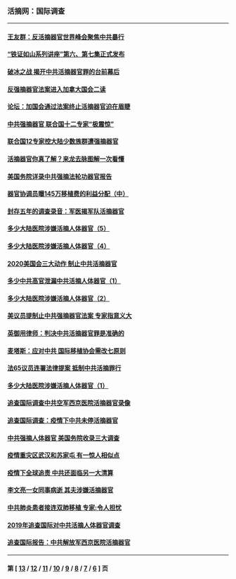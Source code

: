 ### 活摘网：国际调查
---
#### [王友群：反活摘器官世界峰会聚焦中共暴行](../../pages/nf5947/n13250738.md?09300430) 
#### [“铁证如山系列讲座”第六、第七集正式发布](../../pages/nf5947/n13106287.md?09300430) 
#### [破冰之战 揭开中共活摘器官罪的台前幕后](../../pages/nf5947/n13082457.md?09300430) 
#### [反强摘器官法案进入加拿大国会二读](../../pages/nf5947/n13033450.md?09300430) 
#### [论坛：加国会通过法案终止活摘器官迫在眉睫](../../pages/nf5947/n13029839.md?09300430) 
#### [中共强摘器官 联合国十二专家“极震惊”](../../pages/nf5947/n13024313.md?09300430) 
#### [联合国12专家控大陆少数族群遭强摘器官](../../pages/nf5947/n13023877.md?09300430) 
#### [活摘器官你真了解？来龙去脉图解一次看懂](../../pages/nf5947/n13013820.md?09300430) 
#### [美国务院详录中共强摘法轮功器官报告](../../pages/nf5947/n12944519.md?09300430) 
#### [器官协调员曝145万移植费的利益分配（中）](../../pages/nf5947/n12894547.md?09300430) 
#### [封存五年的调查录音：军医揭军队活摘器官](../../pages/nf5947/n12798692.md?09300430) 
#### [多少大陆医院涉嫌活摘人体器官（5）](../../pages/nf5947/n12768383.md?09300430) 
#### [多少大陆医院涉嫌活摘人体器官（4）](../../pages/nf5947/n12664434.md?09300430) 
#### [2020美国会三大动作 制止中共活摘器官](../../pages/nf5947/n12682004.md?09300430) 
#### [多少中共高官泄漏中共活摘人体器官（1）](../../pages/nf5947/n12671234.md?09300430) 
#### [多少大陆医院涉嫌活摘人体器官（2）](../../pages/nf5947/n12655589.md?09300430) 
#### [美议员提制止中共强摘器官法案 专家指意义大](../../pages/nf5947/n12630561.md?09300430) 
#### [英御用律师：判决中共活摘器官罪是准确的](../../pages/nf5947/n12580740.md?09300430) 
#### [麦塔斯：应对中共 国际移植协会需改七原则](../../pages/nf5947/n12514711.md?09300430) 
#### [法65议员连署法律提案 抵制中共活摘罪行](../../pages/nf5947/n12437047.md?09300430) 
#### [多少大陆医院涉嫌活摘人体器官（1）](../../pages/nf5947/n12414284.md?09300430) 
#### [追查国际调查中共空军西京医院活摘器官录像](../../pages/nf5947/n12348837.md?09300430) 
#### [追查国际调查：疫情下中共未停活摘器官](../../pages/nf5947/n12273415.md?09300430) 
#### [中共强摘人体器官 美国务院收录三大调查](../../pages/nf5947/n12181488.md?09300430) 
#### [疫情重灾区武汉和苏家屯 有一惊人相似点](../../pages/nf5947/n12150824.md?09300430) 
#### [疫情下全球追责 中共还面临另一大清算](../../pages/nf5947/n12070397.md?09300430) 
#### [李文亮一女同事病逝 其夫涉嫌活摘器官](../../pages/nf5947/n11957882.md?09300430) 
#### [中共肺炎患者接连双肺移植 专家:令人担忧](../../pages/nf5947/n11945516.md?09300430) 
#### [2019年追查国际对中共活摘人体器官调查](../../pages/nf5947/n11917733.md?09300430) 
#### [追查国际报告：中共解放军西京医院活摘器官](../../pages/nf5947/n11838359.md?09300430) 

---
#### 第 [ [13](./13.md?09300430) / [12](./12.md?09300430) / [11](./11.md?09300430) / [10](./10.md?09300430) / [9](./9.md?09300430) / [8](./8.md?09300430) / [7](./7.md?09300430) / [6](./6.md?09300430) ] 页
